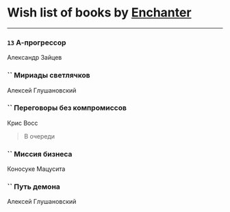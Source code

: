 # Wish list of books by [Enchanter](https://plus.google.com/u/0/100275284640928997494/)
---

### `13` А-прогрессор
Александр Зайцев

### `` Мириады светлячков
Алексей Глушановский

### `` Переговоры без компромиссов
Крис Восс
> В очереди

### `` Миссия бизнеса
Коносуке Мацусита

### `` Путь демона
Алексей Глушановский

